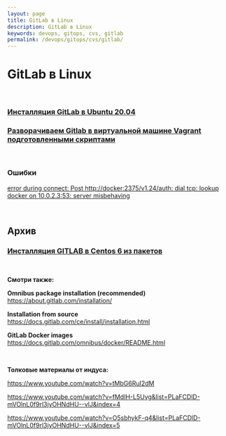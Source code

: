 ```yaml
---
layout: page
title: GitLab в Linux
description: GitLab в Linux
keywords: devops, gitops, cvs, gitlab
permalink: /devops/gitops/cvs/gitlab/
---
```


# GitLab в Linux

<br/>

### [Инсталляция GitLab в Ubuntu 20.04](/devops/gitops/cvs/gitlab/setup/ubuntu/)

### [Разворачиваем Gitlab в виртуальной машине Vagrant подготовленными скриптами](/devops/gitops/cvs/gitlab/vagrant/)

<br/>

### Ошибки

[error during connect: Post http://docker:2375/v1.24/auth: dial tcp: lookup docker on 10.0.2.3:53: server misbehaving](/devops/gitops/cvs/gitlab/errors/)

<br/>

## Архив

### [Инсталляция GITLAB в Centos 6 из пакетов](/devops/gitops/cvs/gitlab/setup/centos/6/)

<br/>

**Смотри также:**

**Omnibus package installation (recommended)**  
https://about.gitlab.com/installation/

**Installation from source**  
https://docs.gitlab.com/ce/install/installation.html

**GitLab Docker images**  
https://docs.gitlab.com/omnibus/docker/README.html

<br/>

**Толковые материалы от индуса:**

<!--

Посмотри про переменные

https://stackoverflow.com/questions/38269701/using-a-private-docker-image-from-gitlab-registry-as-the-base-image-for-ci


Automatically build and push Docker images using GitLab CI
https://angristan.xyz/build-push-docker-images-gitlab-ci/

-->

https://www.youtube.com/watch?v=tMbG6RuI2dM

https://www.youtube.com/watch?v=fMdIH-L5Uvg&list=PLaFCDlD-mVOlnL0f9rl3jyOHNdHU--vlJ&index=4

https://www.youtube.com/watch?v=O5sbhykF-q4&list=PLaFCDlD-mVOlnL0f9rl3jyOHNdHU--vlJ&index=5
